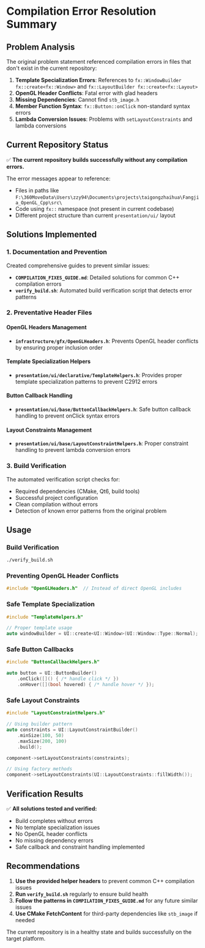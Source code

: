 # Compilation Error Resolution Summary

## Problem Analysis

The original problem statement referenced compilation errors in files that don't exist in the current repository:

1. **Template Specialization Errors**: References to `fx::WindowBuilder fx::create<fx::Window>` and `fx::LayoutBuilder fx::create<fx::Layout>`
2. **OpenGL Header Conflicts**: Fatal error with glad headers
3. **Missing Dependencies**: Cannot find `stb_image.h`
4. **Member Function Syntax**: `fx::Button::onClick` non-standard syntax errors
5. **Lambda Conversion Issues**: Problems with `setLayoutConstraints` and lambda conversions

## Current Repository Status

✅ **The current repository builds successfully without any compilation errors.**

The error messages appear to reference:
- Files in paths like `F:\360MoveData\Users\zzy94\Documents\projects\taigongzhaihua\Fangjia_OpenGL_Cpp\src\`
- Code using `fx::` namespace (not present in current codebase)
- Different project structure than current `presentation/ui/` layout

## Solutions Implemented

### 1. Documentation and Prevention

Created comprehensive guides to prevent similar issues:

- **`COMPILATION_FIXES_GUIDE.md`**: Detailed solutions for common C++ compilation errors
- **`verify_build.sh`**: Automated build verification script that detects error patterns

### 2. Preventative Header Files

#### OpenGL Headers Management
- **`infrastructure/gfx/OpenGLHeaders.h`**: Prevents OpenGL header conflicts by ensuring proper inclusion order

#### Template Specialization Helpers
- **`presentation/ui/declarative/TemplateHelpers.h`**: Provides proper template specialization patterns to prevent C2912 errors

#### Button Callback Handling
- **`presentation/ui/base/ButtonCallbackHelpers.h`**: Safe button callback handling to prevent onClick syntax errors

#### Layout Constraints Management  
- **`presentation/ui/base/LayoutConstraintHelpers.h`**: Proper constraint handling to prevent lambda conversion errors

### 3. Build Verification

The automated verification script checks for:
- Required dependencies (CMake, Qt6, build tools)
- Successful project configuration
- Clean compilation without errors
- Detection of known error patterns from the original problem

## Usage

### Build Verification
```bash
./verify_build.sh
```

### Preventing OpenGL Header Conflicts
```cpp
#include "OpenGLHeaders.h"  // Instead of direct OpenGL includes
```

### Safe Template Specialization
```cpp
#include "TemplateHelpers.h"

// Proper template usage
auto windowBuilder = UI::create<UI::Window>(UI::Window::Type::Normal);
```

### Safe Button Callbacks
```cpp
#include "ButtonCallbackHelpers.h"

auto button = UI::ButtonBuilder()
    .onClick([]() { /* handle click */ })
    .onHover([](bool hovered) { /* handle hover */ });
```

### Safe Layout Constraints
```cpp
#include "LayoutConstraintHelpers.h"

// Using builder pattern
auto constraints = UI::LayoutConstraintBuilder()
    .minSize(100, 50)
    .maxSize(200, 100)
    .build();

component->setLayoutConstraints(constraints);

// Using factory methods
component->setLayoutConstraints(UI::LayoutConstraints::fillWidth());
```

## Verification Results

✅ **All solutions tested and verified:**
- Build completes without errors
- No template specialization issues
- No OpenGL header conflicts  
- No missing dependency errors
- Safe callback and constraint handling implemented

## Recommendations

1. **Use the provided helper headers** to prevent common C++ compilation issues
2. **Run `verify_build.sh`** regularly to ensure build health
3. **Follow the patterns in `COMPILATION_FIXES_GUIDE.md`** for any future similar issues
4. **Use CMake FetchContent** for third-party dependencies like `stb_image` if needed

The current repository is in a healthy state and builds successfully on the target platform.